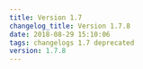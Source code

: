```yaml
---
title: Version 1.7
changelog_title: Version 1.7.8
date: 2018-08-29 15:10:06
tags: changelogs 1.7 deprecated
version: 1.7.8
---
```

<script src="https://gist.github.com/spinnaker-release/75f98544672a4fc490d451c14688318e.js"/>

